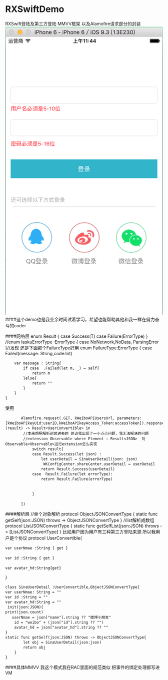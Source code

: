 # RXSwiftDemo
RXSwift登陆及第三方登陆 MMVV框架 以及Alamofire请求部分的封装
<img src="./123.png" >
####这个demo也是我业余时间试着学习，希望也能帮助其他和我一样在努力奋斗的coder

####网络层
	     enum Result<T>  {
	    case Success(T)
	    case Failure(ErrorType)
	    }
	//enum IaskuErrorType :ErrorType { case NoNetwork,NoData, ParsingError }//发现 还是下面那个FailureType好用
	enum FailureType:ErrorType {
	    case Failed(message: String,code:Int)
	    
	    var message : String{
	        if case  .Failed(let m, _) = self{
	            return m
	        }else{
	            return ""
	        }
	    }
	}
使用	
	
           Alamofire.request(.GET, kWeiboAPIUsersUrl, parameters: [kWeiboAPIkeyUid:userID,kWeiboAPIkeyAccess_Token:accessToken]).responseJSON().map({ (result) -> Result<UserConvertible> in
            //本来想把解析封装进去的 原谅我出现了一小点点问题，我无法解决的问题
            //extension Observable where Element : Result<JSON>  对Observable<Observable>进行extension怎么实现
                switch result{
                case Result.Success(let json) :
                    let userDetail = SinaUserDetail(json: json)
                     WKConfigCenter.shareCenter.userDetail = userDetail
                    return Result.Success(userDetail)
                case  Result.Failure(let errorType):
                    return Result.Failure(errorType)
                    
                    
                }

           })

####解析层
	//单个对象解析
	protocol ObjectJSONConvertType {
	    static func getSelf(json:JSON) throws -> ObjectJSONConvertType
	}
	//list解析成数组<object>
	protocol ListJSONConvertType {
	    static func getSelfList(json:JSON) throws -> [ListJSONConvertType]
	}
	比如用户因为用户有三种第三方登陆来源 所以我用户是个协议
	protocol UserConvertible{

    
    var userNmae :String { get }
    
    var id :String { get }
    
    var avatar_hd:String{get}
    
    
}

	class SinaUserDetail :UserConvertible,ObjectJSONConvertType{
	var userNmae: String = ""
    var id :String = ""
    var avatar_hd:String = ""
     init(json:JSON){
    print(json.count)
       userNmae = json["name"].string ?? "微博小朋友"
        id = "weibo" + (json["id"].string ?? "")
        avatar_hd = json["avatar_hd"].string ?? ""
    }
	static func getSelf(json:JSON) throws -> ObjectJSONConvertType{
	        let obj = SinaUserDetail(json:json)
	        return obj
	    }
	}
	
	
####具体MMVV  我这个模式我在RAC里面的规范类似 把事件的绑定处理都写进VM 
	
	
	
	